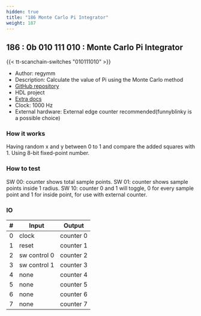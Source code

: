 ```yaml
---
hidden: true
title: "186 Monte Carlo Pi Integrator"
weight: 187
---
```


## 186 : 0b 010 111 010 : Monte Carlo Pi Integrator

{{< tt-scanchain-switches "010111010" >}}

* Author: regymm
* Description: Calculate the value of Pi using the Monte Carlo method
* [GitHub repository](https://github.com/regymm/tt02-verilog-mcpi)
* HDL project
* [Extra docs]()
* Clock: 1000 Hz
* External hardware: External edge counter recommended(funnyblinky is a possible choice)



### How it works

Having random x and y between 0 to 1 and compare the added squares with 1. Using 8-bit fixed-point number.

### How to test

SW 00: counter shows total sample points. SW 01: counter shows sample points inside 1 radius. SW 10: counter 0 and 1 will toggle, 0 for every sample point and 1 for inside point, for use with external counter. 

### IO

| # | Input        | Output       |
|---|--------------|--------------|
| 0 | clock  | counter 0 |
| 1 | reset  | counter 1 |
| 2 | sw control 0  | counter 2 |
| 3 | sw control 1  | counter 3 |
| 4 | none  | counter 4 |
| 5 | none  | counter 5 |
| 6 | none  | counter 6 |
| 7 | none  | counter 7 |
